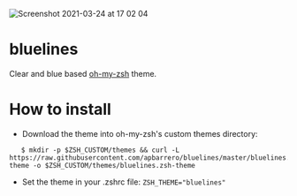 ![Screenshot 2021-03-24 at 17 02 04](https://user-images.githubusercontent.com/1088202/112342686-b9949a80-8cc2-11eb-8627-59df36d99b44.png)

bluelines
=========

Clear and blue based [oh-my-zsh](https://github.com/robbyrussell/oh-my-zsh) theme.

# How to install

- Download the theme into oh-my-zsh's custom themes directory:
```
   $ mkdir -p $ZSH_CUSTOM/themes && curl -L https://raw.githubusercontent.com/apbarrero/bluelines/master/bluelines.zsh-theme -o $ZSH_CUSTOM/themes/bluelines.zsh-theme
```
- Set the theme in your .zshrc file: `ZSH_THEME="bluelines"`

